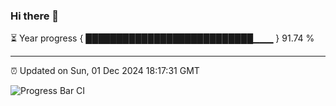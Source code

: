 ### Hi there 👋

⏳ Year progress { ███████████████████████████▁▁▁ } 91.74 %

---

⏰ Updated on Sun, 01 Dec 2024 18:17:31 GMT

![Progress Bar CI](https://github.com/liununu/liununu/workflows/Progress%20Bar%20CI/badge.svg)
